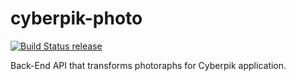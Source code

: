 # cyberpik-photo

[![Build Status release](https://travis-ci.com/valentin-cochin/cyberpik-photo.svg?token=sxY7QpB1fSuzqXpLaYGk&branch=release)](https://travis-ci.com/valentin-cochin/cyberpik-photo)

Back-End API that transforms photoraphs for Cyberpik application.
